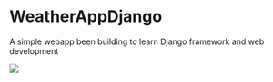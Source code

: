 # WeatherAppDjango
 
A simple webapp been building to learn Django framework and web development

![](https://i.imgur.com/SREVQsl.gif)
